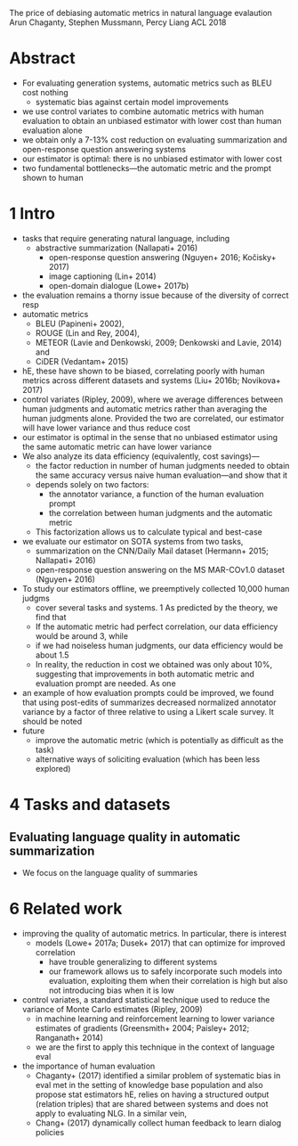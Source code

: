 The price of debiasing automatic metrics in natural language evalaution
Arun Chaganty, Stephen Mussmann, Percy Liang
ACL 2018

# Abstract

* For evaluating generation systems, automatic metrics such as BLEU cost nothing
  * systematic bias against certain model improvements
* we use control variates to combine automatic metrics with human evaluation
  to obtain an unbiased estimator with lower cost than human evaluation alone
* we obtain only a 7-13% cost reduction
  on evaluating summarization and open-response question answering systems
* our estimator is optimal: there is no unbiased estimator with lower cost
* two fundamental bottlenecks—the automatic metric and the prompt shown to human

# 1 Intro

* tasks that require generating natural language, including
  * abstractive summarization (Nallapati+ 2016)
    * open-response question answering (Nguyen+ 2016; Kočisky+ 2017)
    * image captioning (Lin+ 2014)
    * open-domain dialogue (Lowe+ 2017b)
* the evaluation remains a thorny issue because of the diversity of correct resp
* automatic metrics
  * BLEU (Papineni+ 2002),
  * ROUGE (Lin and Rey, 2004),
  * METEOR (Lavie and Denkowski, 2009; Denkowski and Lavie, 2014) and
  * CiDER (Vedantam+ 2015)
* hE, these have shown to be biased, correlating poorly with human metrics
  across different datasets and systems (Liu+ 2016b; Novikova+ 2017)
* control variates (Ripley, 2009), where
  we average differences between human judgments and automatic metrics
  rather than averaging the human judgments alone. Provided the two are
  correlated, our estimator will have lower variance and thus reduce cost
* our estimator is optimal in the sense that no unbiased estimator using the
  same automatic metric can have lower variance
* We also analyze its data efficiency (equivalently, cost savings)—
  * the factor reduction in number of human judgments needed to obtain the same
    accuracy versus naive human evaluation—and show that it
  * depends solely on two factors:
    * the annotator variance, a function of the human evaluation prompt
    * the correlation between human judgments and the automatic metric
  * This factorization allows us to calculate typical and best-case
* we evaluate our estimator on SOTA systems from two tasks,
  * summarization on the CNN/Daily Mail dataset (Hermann+ 2015; Nallapati+ 2016)
  * open-response question answering on the MS MAR-COv1.0 dataset (Nguyen+ 2016)
* To study our estimators offline, we preemptively collected 10,000 human judgms
  * cover several tasks and systems. 1 As predicted by the theory, we find that
  * If the automatic metric had perfect correlation, our data efficiency would
    be around 3, while
  * if we had noiseless human judgments, our data efficiency would be about 1.5
  * In reality, the reduction in cost we obtained was only about 10%,
    suggesting that improvements in both automatic metric and evaluation prompt
    are needed.  As one
* an example of how evaluation prompts could be improved, we found that
  using post-edits of summarizes decreased normalized annotator variance by a
  factor of three relative to using a Likert scale survey. It should be noted
* future
  * improve the automatic metric (which is potentially as difficult as the task)
  * alternative ways of soliciting evaluation (which has been less explored)

# 4 Tasks and datasets

## Evaluating language quality in automatic summarization

* We focus on the language quality of summaries

# 6 Related work

* improving the quality of automatic metrics. In particular, there is interest
  * models (Lowe+ 2017a; Dusek+ 2017) that can optimize for improved correlation
    * have trouble generalizing to different systems
    * our framework allows us to safely incorporate such models into evaluation,
      exploiting them when their correlation is high but also not introducing
      bias when it is low
* control variates, a standard statistical technique used to reduce the variance
  of Monte Carlo estimates (Ripley, 2009)
  * in machine learning and reinforcement learning to lower variance estimates
    of gradients (Greensmith+ 2004; Paisley+ 2012; Ranganath+ 2014)
  * we are the first to apply this technique in the context of language eval
* the importance of human evaluation
  * Chaganty+ (2017) identified a similar problem of systematic bias in eval met
    in the setting of knowledge base population and also propose stat estimators
    hE, relies on having a structured output (relation triples) that are shared
    between systems and does not apply to evaluating NLG. In a similar vein,
  * Chang+ (2017) dynamically collect human feedback to learn dialog policies
